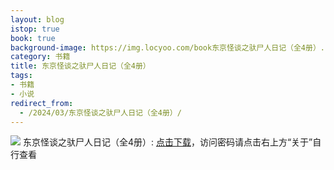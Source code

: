 ```yaml
---
layout: blog
istop: true
book: true
background-image: https://img.locyoo.com/book东京怪谈之驮尸人日记（全4册）.jpg
category: 书籍
title: 东京怪谈之驮尸人日记（全4册）
tags:
- 书籍
- 小说
redirect_from:
  - /2024/03/东京怪谈之驮尸人日记（全4册）/
---
```

![](https://img.locyoo.com/book东京怪谈之驮尸人日记（全4册）.jpg)
东京怪谈之驮尸人日记（全4册）: <a name = "ref1" href="https://url18.ctfile.com/f/50983618-1040648557-10d731?p=3619">点击下载</a>，访问密码请点击右上方“关于”自行查看